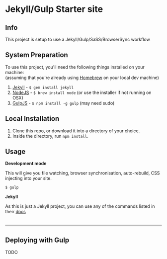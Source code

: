Jekyll/Gulp Starter site
=============================

## Info

This project is setup to use a Jekyll/Gulp/SaSS/BrowserSync workflow

## System Preparation

To use this project, you'll need the following things installed on your machine:<br />
(assuming that you're already using [Homebrew](http://brew.sh/) on your local dev machine)

1. [Jekyll](http://jekyllrb.com/) - `$ gem install jekyll`
2. [NodeJS](http://nodejs.org) - `$ brew install node` (or use the installer if not running on OSX)
3. [GulpJS](https://github.com/gulpjs/gulp) - `$ npm install -g gulp` (may need sudo)

## Local Installation

1. Clone this repo, or download it into a directory of your choice.
2. Inside the directory, run `npm install`.

## Usage

**Development mode**

This will give you file watching, browser synchronisation, auto-rebuild, CSS injecting into your site.

```shell
$ gulp
```

**Jekyll**

As this is just a Jekyll project, you can use any of the commands listed in their [docs](http://jekyllrb.com/docs/usage/)

<hr style="margin: 35px 0; height: 1px;"/>

## Deploying with Gulp

TODO
